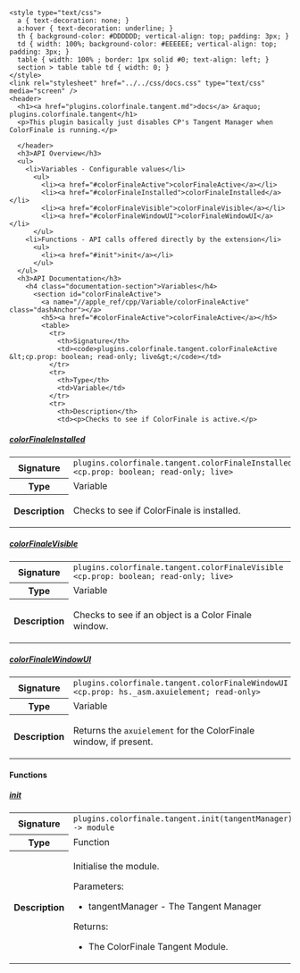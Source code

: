     <style type="text/css">
      a { text-decoration: none; }
      a:hover { text-decoration: underline; }
      th { background-color: #DDDDDD; vertical-align: top; padding: 3px; }
      td { width: 100%; background-color: #EEEEEE; vertical-align: top; padding: 3px; }
      table { width: 100% ; border: 1px solid #0; text-align: left; }
      section > table table td { width: 0; }
    </style>
    <link rel="stylesheet" href="../../css/docs.css" type="text/css" media="screen" />
    <header>
      <h1><a href="plugins.colorfinale.tangent.md">docs</a> &raquo; plugins.colorfinale.tangent</h1>
      <p>This plugin basically just disables CP's Tangent Manager when ColorFinale is running.</p>

      </header>
      <h3>API Overview</h3>
      <ul>
        <li>Variables - Configurable values</li>
          <ul>
            <li><a href="#colorFinaleActive">colorFinaleActive</a></li>
            <li><a href="#colorFinaleInstalled">colorFinaleInstalled</a></li>
            <li><a href="#colorFinaleVisible">colorFinaleVisible</a></li>
            <li><a href="#colorFinaleWindowUI">colorFinaleWindowUI</a></li>
          </ul>
        <li>Functions - API calls offered directly by the extension</li>
          <ul>
            <li><a href="#init">init</a></li>
          </ul>
      </ul>
      <h3>API Documentation</h3>
        <h4 class="documentation-section">Variables</h4>
          <section id="colorFinaleActive">
            <a name="//apple_ref/cpp/Variable/colorFinaleActive" class="dashAnchor"></a>
            <h5><a href="#colorFinaleActive">colorFinaleActive</a></h5>
            <table>
              <tr>
                <th>Signature</th>
                <td><code>plugins.colorfinale.tangent.colorFinaleActive &lt;cp.prop: boolean; read-only; live&gt;</code></td>
              </tr>
              <tr>
                <th>Type</th>
                <td>Variable</td>
              </tr>
              <tr>
                <th>Description</th>
                <td><p>Checks to see if ColorFinale is active.</p>
</td>
              </tr>
            </table>
          </section>
          <section id="colorFinaleInstalled">
            <a name="//apple_ref/cpp/Variable/colorFinaleInstalled" class="dashAnchor"></a>
            <h5><a href="#colorFinaleInstalled">colorFinaleInstalled</a></h5>
            <table>
              <tr>
                <th>Signature</th>
                <td><code>plugins.colorfinale.tangent.colorFinaleInstalled &lt;cp.prop: boolean; read-only; live&gt;</code></td>
              </tr>
              <tr>
                <th>Type</th>
                <td>Variable</td>
              </tr>
              <tr>
                <th>Description</th>
                <td><p>Checks to see if ColorFinale is installed.</p>
</td>
              </tr>
            </table>
          </section>
          <section id="colorFinaleVisible">
            <a name="//apple_ref/cpp/Variable/colorFinaleVisible" class="dashAnchor"></a>
            <h5><a href="#colorFinaleVisible">colorFinaleVisible</a></h5>
            <table>
              <tr>
                <th>Signature</th>
                <td><code>plugins.colorfinale.tangent.colorFinaleVisible &lt;cp.prop: boolean; read-only; live&gt;</code></td>
              </tr>
              <tr>
                <th>Type</th>
                <td>Variable</td>
              </tr>
              <tr>
                <th>Description</th>
                <td><p>Checks to see if an object is a Color Finale window.</p>
</td>
              </tr>
            </table>
          </section>
          <section id="colorFinaleWindowUI">
            <a name="//apple_ref/cpp/Variable/colorFinaleWindowUI" class="dashAnchor"></a>
            <h5><a href="#colorFinaleWindowUI">colorFinaleWindowUI</a></h5>
            <table>
              <tr>
                <th>Signature</th>
                <td><code>plugins.colorfinale.tangent.colorFinaleWindowUI &lt;cp.prop: hs._asm.axuielement; read-only&gt;</code></td>
              </tr>
              <tr>
                <th>Type</th>
                <td>Variable</td>
              </tr>
              <tr>
                <th>Description</th>
                <td><p>Returns the <code>axuielement</code> for the ColorFinale window, if present.</p>
</td>
              </tr>
            </table>
          </section>
        <h4 class="documentation-section">Functions</h4>
          <section id="init">
            <a name="//apple_ref/cpp/Function/init" class="dashAnchor"></a>
            <h5><a href="#init">init</a></h5>
            <table>
              <tr>
                <th>Signature</th>
                <td><code>plugins.colorfinale.tangent.init(tangentManager) -&gt; module</code></td>
              </tr>
              <tr>
                <th>Type</th>
                <td>Function</td>
              </tr>
              <tr>
                <th>Description</th>
                <td><p>Initialise the module.</p>
<p>Parameters:</p>
<ul>
<li>tangentManager - The Tangent Manager</li>
</ul>
<p>Returns:</p>
<ul>
<li>The ColorFinale Tangent Module.</li>
</ul>
</td>
              </tr>
            </table>
          </section>
